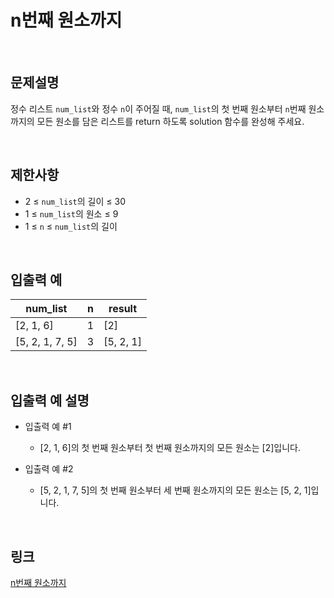 # n번째 원소까지

<br>

## 문제설명
정수 리스트 `num_list`와 정수 `n`이 주어질 때, `num_list`의 첫 번째 원소부터 `n`번째 원소까지의 모든 원소를 담은 리스트를 return 하도록 solution 함수를 완성해 주세요.

<br>

## 제한사항
- 2 ≤ `num_list`의 길이 ≤ 30
- 1 ≤ `num_list`의 원소 ≤ 9
- 1 ≤ `n` ≤ `num_list`의 길이

<br>

## 입출력 예
| num_list | n | result |
|---|---|---|
| [2, 1, 6] | 1 | [2] |
| [5, 2, 1, 7, 5] | 3 | [5, 2, 1] |

<br>

## 입출력 예 설명
- 입출력 예 #1
    - [2, 1, 6]의 첫 번째 원소부터 첫 번째 원소까지의 모든 원소는 [2]입니다.

- 입출력 예 #2
    - [5, 2, 1, 7, 5]의 첫 번째 원소부터 세 번째 원소까지의 모든 원소는 [5, 2, 1]입니다.

<br>

## 링크
[n번째 원소까지](https://school.programmers.co.kr/learn/courses/30/lessons/181889)
